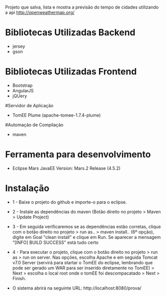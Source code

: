 Projeto que salva, lista e mostra a previsão do tempo de cidades utilizando a api http://openweathermap.org/

# Bibliotecas Utilizadas Backend
- jersey
- gson

# Bibliotecas Utilizadas Frontend
- Bootstrap 
- AngularJS
- jQUery

#Servidor de Aplicação
- TomEE Plume (apache-tomee-1.7.4-plume)

#Automação de Compilação 
- maven

# Ferramenta para desenvolvimento
- Eclipse Mars JavaEE Version: Mars.2 Release (4.5.2) 

# Instalação
- 1 - Baixe o projeto do github e importe-o para o eclipse.
- 2 - Instale as dependências do maven (Botão direito no projeto > Maven > Update Project)
- 3 - Em seguida verificaremos se as dependências estão corretas, clique com o botão direito no projeto > run as.. > maven install.. (6º opção), digite em Goal "clean install" e clique em Run.
Se aparecer a mensagem "[INFO] BUILD SUCCESS" está tudo certo
- 4 - Para executar o projeto, clique com o botão direito no projeto > run as > run on server. Nas opções, escolha Apache e em seguida Tomcat v7.0 Server (servirá para startar o TomEE do eclipse, lembrando que pode ser gerado um WAR para ser inserido diretamente no TomEE) > Next > escolha o local root onde o tomEE foi descompacatado > Next > Finish.

- O sistema abrirá na seguinte URL: http://localhost:8080/prova/
